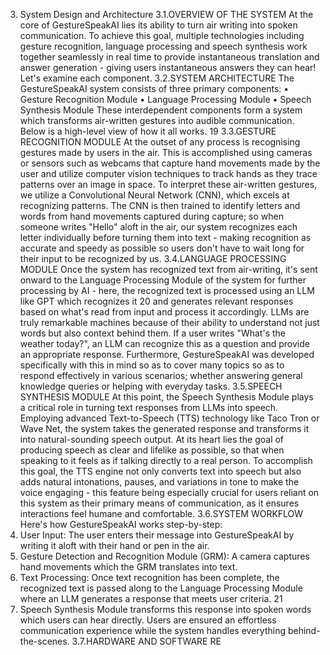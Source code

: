 3. System Design and Architecture
3.1.OVERVIEW OF THE SYSTEM
At the core of GestureSpeakAI lies its ability to turn air writing into spoken
communication. To achieve this goal, multiple technologies including gesture
recognition, language processing and speech synthesis work together
seamlessly in real time to provide instantaneous translation and answer
generation - giving users instantaneous answers they can hear! Let's examine
each component.
3.2.SYSTEM ARCHITECTURE
The GestureSpeakAI system consists of three primary components:
• Gesture Recognition Module
• Language Processing Module
• Speech Synthesis Module
These interdependent components form a system which transforms air-written
gestures into audible communication. Below is a high-level view of how it all
works.
19
3.3.GESTURE RECOGNITION MODULE
At the outset of any process is recognising gestures made by users in the air.
This is accomplished using cameras or sensors such as webcams that capture
hand movements made by the user and utilize computer vision techniques to
track hands as they trace patterns over an image in space.
To interpret these air-written gestures, we utilize a Convolutional Neural
Network (CNN), which excels at recognizing patterns. The CNN is then trained
to identify letters and words from hand movements captured during capture; so
when someone writes "Hello" aloft in the air, our system recognizes each letter
individually before turning them into text - making recognition as accurate and
speedy as possible so users don't have to wait long for their input to be
recognized by us.
3.4.LANGUAGE PROCESSING MODULE
Once the system has recognized text from air-writing, it's sent onward to the
Language Processing Module of the system for further processing by AI - here,
the recognized text is processed using an LLM like GPT which recognizes it
20
and generates relevant responses based on what's read from input and process
it accordingly.
LLMs are truly remarkable machines because of their ability to understand not
just words but also context behind them. If a user writes "What's the weather
today?", an LLM can recognize this as a question and provide an appropriate
response. Furthermore, GestureSpeakAI was developed specifically with this
in mind so as to cover many topics so as to respond effectively in various
scenarios; whether answering general knowledge queries or helping with
everyday tasks.
3.5.SPEECH SYNTHESIS MODULE
At this point, the Speech Synthesis Module plays a critical role in turning text
responses from LLMs into speech. Employing advanced Text-to-Speech (TTS)
technology like Taco Tron or Wave Net, the system takes the generated
response and transforms it into natural-sounding speech output.
At its heart lies the goal of producing speech as clear and lifelike as possible,
so that when speaking to it feels as if talking directly to a real person. To
accomplish this goal, the TTS engine not only converts text into speech but
also adds natural intonations, pauses, and variations in tone to make the voice
engaging - this feature being especially crucial for users reliant on this system
as their primary means of communication, as it ensures interactions feel
humane and comfortable.
3.6.SYSTEM WORKFLOW
Here's how GestureSpeakAI works step-by-step:
1. User Input: The user enters their message into GestureSpeakAI by writing it
aloft with their hand or pen in the air.
2. Gesture Detection and Recognition Module (GRM): A camera captures hand
movements which the GRM translates into text.
3. Text Processing: Once text recognition has been complete, the recognized
text is passed along to the Language Processing Module where an LLM
generates a response that meets user criteria.
21
4. Speech Synthesis Module transforms this response into spoken words which
users can hear directly.
Users are ensured an effortless communication experience while the system
handles everything behind-the-scenes.
3.7.HARDWARE AND SOFTWARE RE
